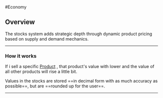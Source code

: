 #Economy 
## Overview
The stocks system adds strategic depth through dynamic product pricing based on supply and demand mechanics.

---
### How it works
If i sell a specific [Product](Product.md) , that product's value with lower and the value of all other products will rise a little bit.

Values in the stocks are stored ==in decimal form with as much accuracy as possible==, but are ==rounded up for the user==.

---
